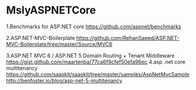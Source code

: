 # MslyASPNETCore
1.Benchmarks for ASP.NET core 
https://github.com/aspnet/benchmarks

2.ASP.NET-MVC-Boilerplate 
https://github.com/RehanSaeed/ASP.NET-MVC-Boilerplate/tree/master/Source/MVC6

3.ASP.NET MVC 6 / ASP.NET 5 Domain Routing + Tenant Middleware
https://gist.github.com/maartenba/77ca6f9cfef50efa96ec
4.asp .net core multitenancy
https://github.com/saaskit/saaskit/tree/master/samples/AspNetMvcSample
http://benfoster.io/blog/asp-net-5-multitenancy
